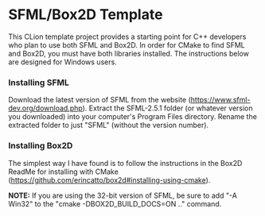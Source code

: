 # SFML/Box2D Template
This CLion template project provides a starting point for C++ developers who plan to use both SFML and Box2D.
In order for CMake to find SFML and Box2D, you must have both libraries installed.
The instructions below are designed for Windows users.

### Installing SFML
Download the latest version of SFML from the website (https://www.sfml-dev.org/download.php).
Extract the SFML-2.5.1 folder (or whatever version you downloaded) into your computer's Program Files directory.
Rename the extracted folder to just "SFML" (without the version number).

### Installing Box2D
The simplest way I have found is to follow the instructions in the Box2D ReadMe for installing with CMake (https://github.com/erincatto/box2d#installing-using-cmake).

**NOTE:** If you are using the 32-bit version of SFML, be sure to add "-A Win32" to the "cmake -DBOX2D_BUILD_DOCS=ON .." command.
